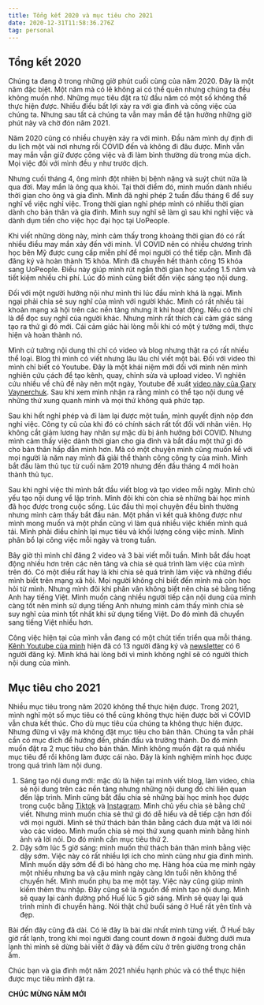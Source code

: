 ```yaml
---
title: Tổng kết 2020 và mục tiêu cho 2021
date: 2020-12-31T11:58:36.276Z
tag: personal
---
```

## Tổng kết 2020

Chúng ta đang ở trong những giờ phút cuối cùng của năm 2020. Đây là một năm đặc biệt. Một năm mà có lẽ không ai có thể quên nhưng chúng ta đều không muốn nhớ. Những mục tiêu đặt ra từ đầu năm có một số không thể thực hiện được. Nhiều điều bất lợi xảy ra với gia đình và công việc của chúng ta. Nhưng sau tất cả chúng ta vẫn may mắn để tận hưởng những giờ phút này và chờ đón năm 2021.

Năm 2020 cũng có nhiều chuyện xảy ra với mình. Đầu năm mình dự định đi du lịch một vài nơi nhưng rồi COVID đến và không đi đâu được. Mình vẫn may mắn vẫn giữ được công việc và đi làm bình thường dù trong mùa dịch. Mọi việc đối với mình đều y như trước dịch. 

Nhưng cuối tháng 4, ông mình đột nhiên bị bệnh nặng và suýt chút nữa là qua đời. May mắn là ông qua khỏi. Tại thời điểm đó, mình muốn dành nhiều thời gian cho ông và gia đình. Mình đã nghỉ phép 2 tuần đầu tháng 6 để suy nghĩ về việc nghỉ việc. Trong thời gian nghỉ phép mình có nhiều thời gian dành cho bản thân và gia đình. Mình suy nghĩ sẽ làm gì sau khi nghỉ việc và dành dụm tiền cho việc học đại học tại UoPeople. 

Khi viết những dòng này, mình cảm thấy trong khoảng thời gian đó có rất nhiều điều may mắn xảy đến với mình. VÌ COVID nên có nhiều chương trình học bên Mỹ được cung cấp miễn phí để mọi người có thể tiếp cận. Mình đã đăng ký và hoàn thành 15 khóa. Mình đã chuyển hết thành công 15 khóa sang UoPeople. Điều này giúp mình rút ngắn thời gian học xuống 1.5 năm và tiết kiệm nhiều chi phí. Lúc đó mình cũng biết đến việc sáng tạo nội dung.

Đối với một người hướng nội như mình thì lúc đầu mình khá là ngại. Mình ngại phải chia sẻ suy nghĩ của mình với người khác. Mình có rất nhiều tài khoản mạng xã hội trên các nền tảng nhưng ít khi hoạt động. Nếu có thì chỉ là để đọc suy nghĩ của người khác. Nhưng mình rất thích cái cảm giác sáng tạo ra thứ gì đó mới. Cái cảm giác hài lòng mỗi khi có một ý tưởng mới, thực hiện và hoàn thành nó. 

Mình cứ tưởng nội dung thì chỉ có video và blog nhưng thật ra có rất nhiều thể loại. Blog thì mình có viết nhưng lâu lâu chỉ viết một bài. Đối với video thì mình chỉ biết có Youtube. Đây là một khái niệm mới đối với mình nên mình nghiên cứu cách để tạo kênh, quay, chỉnh sửa và upload video. Vì nghiên cứu nhiều về chủ đề này nên một ngày, Youtube đề xuất [video này của Gary Vaynerchuk](https://www.youtube.com/watch?v=RVKofRN1dyI&t=1s). Sau khi xem mình nhận ra rằng mình có thể tạo nội dung về những thứ xung quanh mình và mọi thứ không quá phức tạp. 

Sau khi hết nghỉ phép và đi làm lại được một tuần, mình quyết định nộp đơn nghỉ việc. Công ty cũ của khi đó có chính sách rất tốt đối với nhân viên. Họ không cắt giảm lương hay nhân sự mặc dù bị ảnh hưởng bởi COVID. Nhưng mình cảm thấy việc dành thời gian cho gia đình và bắt đầu một thứ gì đó cho bản thân hấp dẫn mình hơn. Mà có một chuyện mình cũng muốn kể với mọi người là năm nay mình đã giải thể thành công công ty của mình. Mình bắt đầu làm thủ tục từ cuối năm 2019 nhưng đến đầu tháng 4 mới hoàn thành thủ tục.

Sau khi nghỉ việc thì mình bắt đầu viết blog và tạo video mỗi ngày. Mình chủ yếu tạo nội dung về lập trình. Mình đôi khi còn chia sẻ những bài học mình đã học được trong cuộc sống. Lúc đầu thì mọi chuyện đều bình thường nhưng mình cảm thấy bắt đầu nản. Một phần vì kết quả không được như mình mong muốn và một phần cũng vì làm quá nhiều việc khiến mình quá tải. Mình phải điều chỉnh lại mục tiêu và khối lượng công việc mình. Mình phân bổ lại công việc mỗi ngày và trong tuần.

Bây giờ thì mình chỉ đăng 2 video và 3 bài viết mỗi tuần. Mình bắt đầu hoạt động nhiều hơn trên các nên tảng và chia sẻ quá trình làm việc của mình trên đó. Có một điều rất hay là khi chia sẻ quá trình làm việc và những điều mình biết trên mạng xã hội. Mọi người không chỉ biết đến mình mà còn học hỏi từ mình. Nhưng mình đôi khi phân vân không biết nên chia sẻ bằng tiếng Anh hay tiếng Việt. Mình muốn càng nhiều người tiếp cận nội dung của mình càng tốt nên mình sử dụng tiếng Anh nhưng mình cảm thấy mình chia sẻ suy nghĩ của mình tốt nhất khi sử dụng tiếng Việt. Do đó mình đã chuyển sang tiếng Việt nhiều hơn.

Công việc hiện tại của mình vẫn đang có một chút tiến triển qua mỗi tháng. [Kênh Youtube của mình](https://www.youtube.com/channel/UCXykqt3V2-9bYXKWZRcH0rA) hiện đã có 13 người đăng ký và [newsletter](http://koogio.substack.com/) có 6 người đăng ký. Mình khá hài lòng bởi vì mình không nghĩ sẽ có người thích nội dung của mình. 

## Mục tiêu cho 2021

Nhiều mục tiêu trong năm 2020 không thể thực hiện được. Trong 2021, mình nghĩ một số mục tiêu có thể cũng không thực hiện được bời vì COVID vẫn chưa kết thúc. Cho dù mục tiêu của chúng ta không thực hiện được. Nhưng đừng vì vậy mà không đặt mục tiêu cho bản thân. Chúng ta vẫn phải cần có mục đích để hướng đến, phấn đấu và trưởng thành. Do đó mình muốn đặt ra 2 mục tiêu cho bản thân. Mình không muốn đặt ra quá nhiều mục tiêu để rồi không làm được cái nào. Đây là kinh nghiệm mình học được trong quá trình làm nội dung. 

1. Sáng tạo nội dung mới: mặc dù là hiện tại mình viết blog, làm video, chia sẻ nội dung trên các nền tảng nhưng những nội dung đó chỉ liên quan đến lập trình. Mình cũng bắt đầu chia sẻ những bài học mình học được trong cuộc bằng [Tiktok](https://www.tiktok.com/@koogio) và [Instagram](https://www.instagram.com/koogio96/). Mình chủ yếu chia sẻ bằng chữ viết. Nhưng mình muốn chia sẻ thứ gì đó dễ hiểu và dễ tiếp cận hơn đối với mọi người. Mình sẽ thử thách bản thân bằng cách đưa mặt và lời nói vào các video. Mình muốn chia sẻ mọi thứ xung quanh mình bằng hình ảnh và lời nói. Do đó mình cần mục tiêu thứ 2.
2. Dậy sớm lúc 5 giờ sáng: mình muốn thử thách bản thân mình bằng việc dậy sớm. Việc này có rất nhiều lợi ích cho mình cũng như gia đình mình. Mình muốn dậy sớm để đi bỏ hàng cho mẹ. Hàng hóa của mẹ mình ngày một nhiều nhưng ba và cậu mình ngày càng lớn tuổi nên không thể chuyển hết. Mình muốn phụ ba mẹ một tay. Việc này cũng giúp mình kiếm thêm thu nhập. Đây cũng sẽ là nguồn để mình tạo nội dung. Mình sẽ quay lại cảnh đường phố Huế lúc 5 giờ sáng. Mình sẽ quay lại quá trình mình đi chuyển hàng. Nói thật chứ buổi sáng ở Huế rất yên tĩnh và đẹp.

Bài đến đây cũng đã dài. Có lẽ đây là bài dài nhất mình từng viết. Ở Huế bây giờ rất lạnh, trong khi mọi người đang count down ở ngoài đường dưới mưa lạnh thì mình sẽ dừng bài viết ở đây và đếm cừu ở trên giường trong chăn ấm.

Chúc bạn và gia đình một năm 2021 nhiều hạnh phúc và có thể thực hiện được mục tiêu mình đặt ra. 

**CHÚC MỪNG NĂM MỚI**
